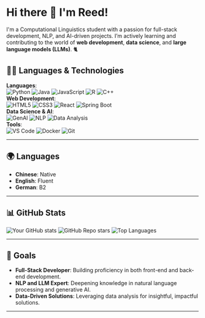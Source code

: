 # Hi there 👋 I'm Reed!

I'm a Computational Linguistics student with a passion for full-stack development, NLP, and AI-driven projects. I’m actively learning and contributing to the world of **web development**, **data science**, and **large language models (LLMs)**. 🐈

## 👩‍💻 Languages & Technologies
**Languages**:  
![Python](https://img.shields.io/badge/-Python-3776AB?logo=python&logoColor=white&style=for-the-badge) 
![Java](https://img.shields.io/badge/-Java-007396?logo=java&logoColor=white&style=for-the-badge) 
![JavaScript](https://img.shields.io/badge/-JavaScript-F7DF1E?logo=javascript&logoColor=black&style=for-the-badge) 
![R](https://img.shields.io/badge/-R-276DC3?logo=r&logoColor=white&style=for-the-badge) 
![C++](https://img.shields.io/badge/-C++-00599C?logo=c%2B%2B&logoColor=white&style=for-the-badge)  
**Web Development**:  
![HTML5](https://img.shields.io/badge/-HTML5-E34F26?logo=html5&logoColor=white&style=for-the-badge) 
![CSS3](https://img.shields.io/badge/-CSS3-1572B6?logo=css3&logoColor=white&style=for-the-badge) 
![React](https://img.shields.io/badge/-React-61DAFB?logo=react&logoColor=black&style=for-the-badge) 
![Spring Boot](https://img.shields.io/badge/-Spring%20Boot-6DB33F?logo=spring-boot&logoColor=white&style=for-the-badge)  
**Data Science & AI**:  
![GenAI](https://img.shields.io/badge/-GenAI-ff6b6b?style=for-the-badge) 
![NLP](https://img.shields.io/badge/-NLP-FF6F00?style=for-the-badge) 
![Data Analysis](https://img.shields.io/badge/-Data%20Analysis-1E90FF?style=for-the-badge)  
**Tools**:  
![VS Code](https://img.shields.io/badge/-VS%20Code-007ACC?logo=visual-studio-code&logoColor=white&style=for-the-badge) 
![Docker](https://img.shields.io/badge/-Docker-2496ED?logo=docker&logoColor=white&style=for-the-badge) 
![Git](https://img.shields.io/badge/-Git-F05032?logo=git&logoColor=white&style=for-the-badge)

---

## 🌍 Languages
- **Chinese**: Native
- **English**: Fluent
- **German**: B2


---

## 📊 GitHub Stats
![Your GitHub stats](https://github-readme-stats.vercel.app/api?username=whitney-house&show_icons=true&theme=radical)
![GitHub Repo stars](https://img.shields.io/github/stars/ankidroid/Anki-Android?style=social)
![Top Languages](https://github-readme-stats.vercel.app/api/top-langs/?username=whitney-house&layout=compact&theme=radical)

---

## 🎯 Goals
- **Full-Stack Developer**: Building proficiency in both front-end and back-end development.
- **NLP and LLM Expert**: Deepening knowledge in natural language processing and generative AI.
- **Data-Driven Solutions**: Leveraging data analysis for insightful, impactful solutions.

---

